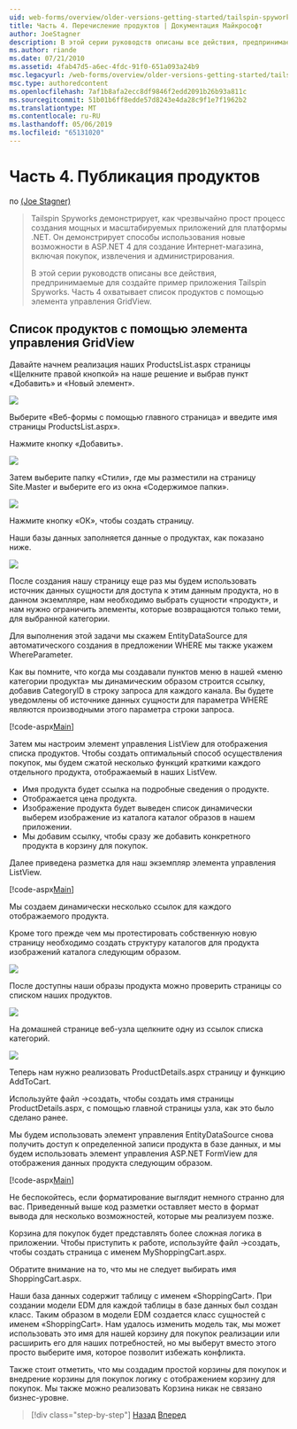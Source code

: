 ```yaml
---
uid: web-forms/overview/older-versions-getting-started/tailspin-spyworks/tailspin-spyworks-part-4
title: Часть 4. Перечисление продуктов | Документация Майкрософт
author: JoeStagner
description: В этой серии руководств описаны все действия, предпринимаемые для создайте пример приложения Tailspin Spyworks. Часть 4 охватывает список продуктов с GridView контракту...
ms.author: riande
ms.date: 07/21/2010
ms.assetid: 4fab47d5-a6ec-4fdc-91f0-651a093a24b9
msc.legacyurl: /web-forms/overview/older-versions-getting-started/tailspin-spyworks/tailspin-spyworks-part-4
msc.type: authoredcontent
ms.openlocfilehash: 7af1b8afa2ecc8df9846f2edd2091b26b93a811c
ms.sourcegitcommit: 51b01b6ff8edde57d8243e4da28c9f1e7f1962b2
ms.translationtype: MT
ms.contentlocale: ru-RU
ms.lasthandoff: 05/06/2019
ms.locfileid: "65131020"
---
```

# <a name="part-4-listing-products"></a>Часть 4. Публикация продуктов

по [(Joe Stagner)](https://github.com/JoeStagner)

> Tailspin Spyworks демонстрирует, как чрезвычайно прост процесс создания мощных и масштабируемых приложений для платформы .NET. Он демонстрирует способы использования новые возможности в ASP.NET 4 для создание Интернет-магазина, включая покупок, извлечения и администрирования.
> 
> В этой серии руководств описаны все действия, предпринимаемые для создайте пример приложения Tailspin Spyworks. Часть 4 охватывает список продуктов с помощью элемента управления GridView.

## <a id="_Toc260221670"></a>  Список продуктов с помощью элемента управления GridView

Давайте начнем реализация наших ProductsList.aspx страницы «Щелкните правой кнопкой» на наше решение и выбрав пункт «Добавить» и «Новый элемент».

![](tailspin-spyworks-part-4/_static/image1.jpg)

Выберите «Веб-формы с помощью главного страница» и введите имя страницы ProductsList.aspx».

Нажмите кнопку «Добавить».

![](tailspin-spyworks-part-4/_static/image2.jpg)

Затем выберите папку «Стили», где мы разместили на страницу Site.Master и выберите его из окна «Содержимое папки».

![](tailspin-spyworks-part-4/_static/image3.jpg)

Нажмите кнопку «ОК», чтобы создать страницу.

Наши базы данных заполняется данные о продуктах, как показано ниже.

![](tailspin-spyworks-part-4/_static/image4.jpg)

После создания нашу страницу еще раз мы будем использовать источник данных сущности для доступа к этим данным продукта, но в данном экземпляре, нам необходимо выбрать сущности «продукт», и нам нужно ограничить элементы, которые возвращаются только теми, для выбранной категории.

Для выполнения этой задачи мы скажем EntityDataSource для автоматического создания в предложении WHERE мы также укажем WhereParameter.

Как вы помните, что когда мы создавали пунктов меню в нашей «меню категории продукта» мы динамическим образом строится ссылку, добавив CategoryID в строку запроса для каждого канала. Вы будете уведомлены об источнике данных сущности для параметра WHERE являются производными этого параметра строки запроса.

[!code-aspx[Main](tailspin-spyworks-part-4/samples/sample1.aspx)]

Затем мы настроим элемент управления ListView для отображения списка продуктов. Чтобы создать оптимальный способ осуществления покупок, мы будем сжатой несколько функций краткими каждого отдельного продукта, отображаемый в наших ListVew.

- Имя продукта будет ссылка на подробные сведения о продукте.
- Отображается цена продукта.
- Изображение продукта будет выведен список динамически выберем изображение из каталога каталог образов в нашем приложении.
- Мы добавим ссылку, чтобы сразу же добавить конкретного продукта в корзину для покупок.

Далее приведена разметка для наш экземпляр элемента управления ListView.

[!code-aspx[Main](tailspin-spyworks-part-4/samples/sample2.aspx)]

Мы создаем динамически несколько ссылок для каждого отображаемого продукта.

Кроме того прежде чем мы протестировать собственную новую страницу необходимо создать структуру каталогов для продукта изображений каталога следующим образом.

![](tailspin-spyworks-part-4/_static/image1.png)

После доступны наши образы продукта можно проверить страницы со списком наших продуктов.

![](tailspin-spyworks-part-4/_static/image5.jpg)

На домашней странице веб-узла щелкните одну из ссылок списка категорий.

![](tailspin-spyworks-part-4/_static/image6.jpg)

Теперь нам нужно реализовать ProductDetails.aspx страницу и функцию AddToCart.

Используйте файл -&gt;создать, чтобы создать имя страницы ProductDetails.aspx, с помощью главной страницы узла, как это было сделано ранее.

Мы будем использовать элемент управления EntityDataSource снова получить доступ к определенной записи продукта в базе данных, и мы будем использовать элемент управления ASP.NET FormView для отображения данных продукта следующим образом.

[!code-aspx[Main](tailspin-spyworks-part-4/samples/sample3.aspx)]

Не беспокойтесь, если форматирование выглядит немного странно для вас. Приведенный выше код разметки оставляет место в формат вывода для несколько возможностей, которые мы реализуем позже.

Корзина для покупок будет представлять более сложная логика в приложении. Чтобы приступить к работе, используйте файл -&gt;создать, чтобы создать страница с именем MyShoppingCart.aspx.

Обратите внимание на то, что мы не следует выбирать имя ShoppingCart.aspx.

Наши база данных содержит таблицу с именем «ShoppingCart». При создании модели EDM для каждой таблицы в базе данных был создан класс. Таким образом в модели EDM создается класс сущностей с именем «ShoppingCart». Нам удалось изменить модель так, мы может использовать это имя для нашей корзину для покупок реализации или расширить его для наших потребностей, но мы выберут вместо этого просто выберите имя, которое позволит избежать конфликта.

Также стоит отметить, что мы создадим простой корзины для покупок и внедрение корзины для покупок логику с отображением корзину для покупок. Мы также можно реализовать Корзина никак не связано бизнес-уровне.

> [!div class="step-by-step"]
> [Назад](tailspin-spyworks-part-3.md)
> [Вперед](tailspin-spyworks-part-5.md)
